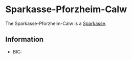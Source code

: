 # Sparkasse-Pforzheim-Calw

The Sparkasse-Pforzheim-Calw is a [Sparkasse](240000028.md).

## Information

- BIC:
